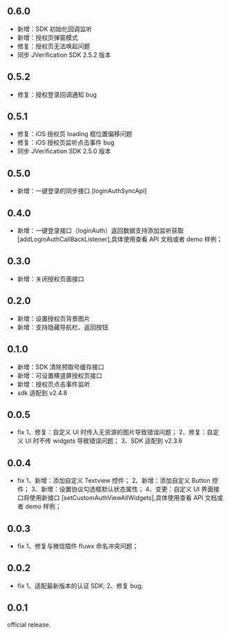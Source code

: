 ## 0.6.0
+ 新增：SDK 初始化回调监听
+ 新增：授权页弹窗模式
+ 修复：授权页无法唤起问题
+ 同步 JVerification SDK 2.5.2 版本
## 0.5.2
+ 修复：授权登录回调通知 bug
## 0.5.1
+ 修复：iOS 授权页 loading 框位置偏移问题
+ 修复：iOS 授权页监听点击事件 bug
+ 同步 JVerification SDK 2.5.0 版本
## 0.5.0
+ 新增：一键登录的同步接口 [loginAuthSyncApi]
## 0.4.0
+ 新增：一键登录接口（loginAuth）返回数据支持添加监听获取 [addLoginAuthCallBackListener],具体使用查看 API 文档或者 demo 样例；
## 0.3.0
+ 新增：关闭授权页面接口
## 0.2.0
+ 新增：设置授权页背景图片
+ 新增：支持隐藏导航栏、返回按钮
## 0.1.0
+ 新增：SDK 清除预取号缓存接口
+ 新增：可设置横竖屏授权页接口
+ 新增：授权页点击事件监听
+ sdk 适配到 v2.4.8
## 0.0.5
+ fix
    1、修复：自定义 UI 时传入无资源的图片导致错误问题；
    2、修复：自定义 UI 时不传 widgets 导致错误问题；
    3、SDK 适配到 v2.3.6
## 0.0.4
+ fix
    1、新增：添加自定义 Textview 控件；
    2、新增：添加自定义 Button 控件；
    3、新增：设置协议勾选框默认状态属性；
    4、变更：自定义 UI 界面接口将使用新接口 [setCustomAuthViewAllWidgets],具体使用查看 API 文档或者 demo 样例；
## 0.0.3
+ fix
    1、修复与微信插件 fluwx 命名冲突问题；
## 0.0.2
+ fix
    1、适配最新版本的认证 SDK;
    2、修复 bug;
## 0.0.1

official release.

